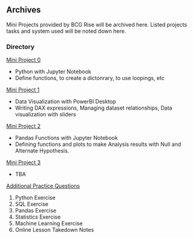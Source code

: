 <!-- FAQ Section Starts -->
## Archives
Mini Projects provided by BCG Rise will be archived here.
Listed projects tasks and system used will be noted down here.

<!-- FAQ Section Ends -->


<!-- MAP Section Starts -->
### Directory
[Mini Project 0](https://github.com/mommafish/BCG_Rise/tree/main/Mini_Project/Mini_Project_0)
* Python with Jupyter Notebook
* Define functions, to create a dictonrary, to use loopings, etc

[Mini Project 1](https://github.com/mommafish/BCG_Rise/tree/main/Mini_Project/Mini_Project_1)
* Data Visualization with PowerBI Desktop
* Writing DAX expressions, Managing dataset relationships, Data visualization with sliders

[Mini Project 2](https://github.com/mommafish/BCG_Rise/tree/main/Mini_Project/Mini_Project_2)
* Pandas Functions with Jupyter Notebook
* Defining functions and plots to make Analysis results with Null and Alternate Hypothesis.

[Mini Project 3](https://github.com/mommafish/BCG_Rise/tree/main/Mini_Project/Mini_Project_3)
* TBA

[Additional Practice Questions](https://github.com/mommafish/BCG_Rise/tree/main/Mini_Project/More_Exercises)
1. Python Exercise
2. SQL Exercise
3. Pandas Exercise
4. Statistics Exercise
5. Machine Learning Exercise
6. Online Lesson Takedown Notes

<!-- MAP Section Ends -->
